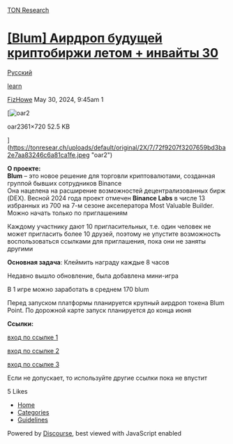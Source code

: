 [TON Research](/)

# [\[Blum\] Аирдроп будущей криптобиржи летом + инвайты 30](/t/blum-30/19517)

[Русский](/c/ru/49) 

[learn](https://tonresear.ch/tag/learn)

    

[FizHowe](https://tonresear.ch/u/FizHowe)   May 30, 2024, 9:45am  1

[![oar2](https://tonresear.ch/uploads/default/optimized/2X/7/72f9207f3207659bd3ba2e7aa83246c6a81ca1fe_2_250x500.jpeg)

oar2361×720 52.5 KB

](https://tonresear.ch/uploads/default/original/2X/7/72f9207f3207659bd3ba2e7aa83246c6a81ca1fe.jpeg "oar2")

**О проекте:**  
**Blum** – это новое решение для торговли криптовалютами, созданная группой бывших сотрудников Binance  
Она нацелена на расширение возможностей децентрализованных бирж (DEX). Весной 2024 года проект отмечен **Binance Labs** в числе 13 избранных из 700 на 7-м сезоне акселератора Most Valuable Builder.  
Можно начать только по приглашениям

Каждому участнику дают 10 пригласительных, т.е. один человек не может пригласить более 10 друзей, поэтому не упустите возможность воспользоваться ссылками для приглашения, пока они не заняты другими

**Основная задача**: Клеймить награду каждые 8 часов

Недавно вышло обновление, была добавлена мини-игра

В 1 игре можно заработать в среднем 170 blum

Перед запуском платформы планируется крупный аирдроп токена Blum Point. По дорожной карте запуск планируется до конца июня

**Ссылки:**

[вход по ссылке 1](http://t.me/BlumCryptoBot/app?startapp=ref_Kpz66MnF7V)

[вход по ссылке 2](http://t.me/BlumCryptoBot/app?startapp=ref_O3PAgmfKPF)

[вход по ссылке 3](http://t.me/BlumCryptoBot/app?startapp=ref_BlipNW5n7H)

Если не допускает, то используйте другие ссылки пока не впустит

  5 Likes

*   [Home](/)
*   [Categories](/categories)
*   [Guidelines](/guidelines)

Powered by [Discourse](https://www.discourse.org), best viewed with JavaScript enabled